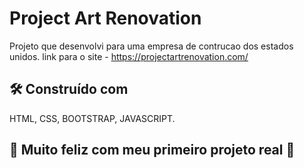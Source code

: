 # Project Art Renovation

Projeto que desenvolvi para uma empresa de contrucao dos estados unidos.
link para o site - https://projectartrenovation.com/

## 🛠️ Construído com

HTML, CSS, BOOTSTRAP, JAVASCRIPT.

## 🎁 Muito feliz com meu primeiro projeto real 📢
